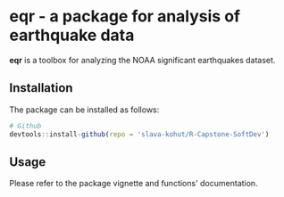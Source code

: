 # eqr - a package for analysis of earthquake data

__eqr__ is a toolbox for analyzing the NOAA significant earthquakes dataset.

## Installation

The package can be installed as follows:
```r
# Github
devtools::install-github(repo = 'slava-kohut/R-Capstone-SoftDev')
```

## Usage

Please refer to the package vignette and functions' documentation.

